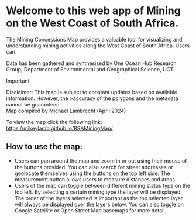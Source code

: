# Welcome to this web app of Mining on the West Coast of South Africa.

The Mining Concessions Map provides a valuable tool for visualizing and understanding mining activities along the West Coast of South Africa. Users can 

Data has been gathered and synthesised by One Ocean Hub Research Group, Department of Environmental and Geographical Science, UCT. 

>[!IMPORTANT]
>Disclaimer: This map is subject to constant updates based on available information. However, the >accuracy of the polygons and the metadata cannot be guaranteed.  
>Map compiled by Michael Lambrecht (April 2024)

To view the map click the following link: https://mikeylamb.github.io/RSAMiningMap/


## How to use the map:
- Users can pan around the map and zoom in or out using their mouse of the buttons provided. You can also search for street addresses or geolocate themselves using the buttons on the top left side. The measurement button allows users to measure distances and areas. 
- Users of the map can toggle between different mining status type on the top left. By selecting a certain mining type the layer will be displayed. The order of the layers selected is important as the top selected layer will always be displayed over the layers below. You can also toggle on Google Satellite or Open Street Map basemaps for more detail. 